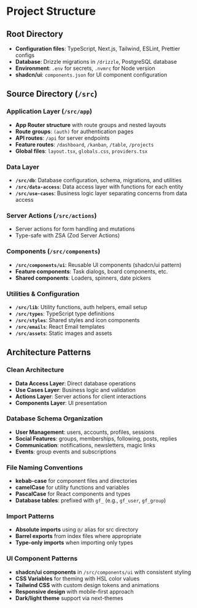 # Project Structure

## Root Directory
- **Configuration files**: TypeScript, Next.js, Tailwind, ESLint, Prettier configs
- **Database**: Drizzle migrations in `/drizzle`, PostgreSQL database
- **Environment**: `.env` for secrets, `.nvmrc` for Node version
- **shadcn/ui**: `components.json` for UI component configuration

## Source Directory (`/src`)

### Application Layer (`/src/app`)
- **App Router structure** with route groups and nested layouts
- **Route groups**: `(auth)` for authentication pages
- **API routes**: `/api` for server endpoints
- **Feature routes**: `/dashboard`, `/kanban`, `/table`, `/projects`
- **Global files**: `layout.tsx`, `globals.css`, `providers.tsx`

### Data Layer
- **`/src/db`**: Database configuration, schema, migrations, and utilities
- **`/src/data-access`**: Data access layer with functions for each entity
- **`/src/use-cases`**: Business logic layer separating concerns from data access

### Server Actions (`/src/actions`)
- Server actions for form handling and mutations
- Type-safe with ZSA (Zod Server Actions)

### Components (`/src/components`)
- **`/src/components/ui`**: Reusable UI components (shadcn/ui pattern)
- **Feature components**: Task dialogs, board components, etc.
- **Shared components**: Loaders, spinners, date pickers

### Utilities & Configuration
- **`/src/lib`**: Utility functions, auth helpers, email setup
- **`/src/types`**: TypeScript type definitions
- **`/src/styles`**: Shared styles and icon components
- **`/src/emails`**: React Email templates
- **`/src/assets`**: Static images and assets

## Architecture Patterns

### Clean Architecture
- **Data Access Layer**: Direct database operations
- **Use Cases Layer**: Business logic and validation
- **Actions Layer**: Server actions for client interactions
- **Components Layer**: UI presentation

### Database Schema Organization
- **User Management**: users, accounts, profiles, sessions
- **Social Features**: groups, memberships, following, posts, replies
- **Communication**: notifications, newsletters, magic links
- **Events**: group events and subscriptions

### File Naming Conventions
- **kebab-case** for component files and directories
- **camelCase** for utility functions and variables
- **PascalCase** for React components and types
- **Database tables**: prefixed with `gf_` (e.g., `gf_user`, `gf_group`)

### Import Patterns
- **Absolute imports** using `@/` alias for src directory
- **Barrel exports** from index files where appropriate
- **Type-only imports** when importing only types

### UI Component Patterns
- **shadcn/ui components** in `/src/components/ui` with consistent styling
- **CSS Variables** for theming with HSL color values
- **Tailwind CSS** with custom design tokens and animations
- **Responsive design** with mobile-first approach
- **Dark/light theme** support via next-themes